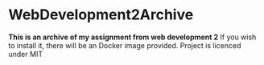 # WebDevelopment2Archive

**This is an archive of my assignment from web development 2**
If you wish to install it, there will be an Docker image provided. 
Project is licenced under MIT

